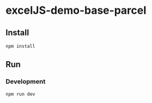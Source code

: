 # excelJS-demo-base-parcel
## Install
```bush
npm install
```
## Run
### Development
```bush
npm run dev
```
